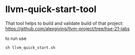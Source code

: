 # llvm-quick-start-tool
That tool helps to build and validate build of that project: https://github.com/alexgiving/llvm-project/tree/hse-21-labs

to run use 
```
sh llvm_quick_start.sh
```
